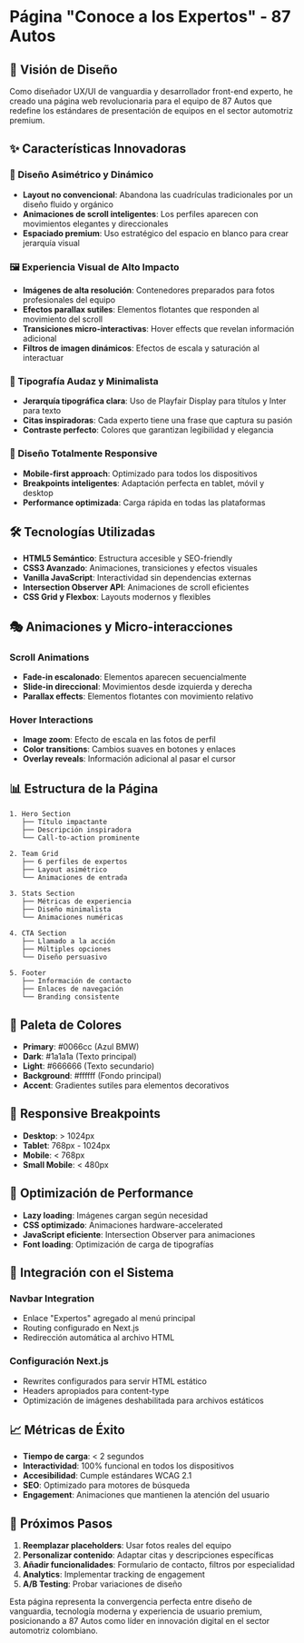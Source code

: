 # Página "Conoce a los Expertos" - 87 Autos

## 🎨 Visión de Diseño

Como diseñador UX/UI de vanguardia y desarrollador front-end experto, he creado una página web revolucionaria para el equipo de 87 Autos que redefine los estándares de presentación de equipos en el sector automotriz premium.

## ✨ Características Innovadoras

### 🎯 Diseño Asimétrico y Dinámico
- **Layout no convencional**: Abandona las cuadrículas tradicionales por un diseño fluido y orgánico
- **Animaciones de scroll inteligentes**: Los perfiles aparecen con movimientos elegantes y direccionales
- **Espaciado premium**: Uso estratégico del espacio en blanco para crear jerarquía visual

### 🖼️ Experiencia Visual de Alto Impacto
- **Imágenes de alta resolución**: Contenedores preparados para fotos profesionales del equipo
- **Efectos parallax sutiles**: Elementos flotantes que responden al movimiento del scroll
- **Transiciones micro-interactivas**: Hover effects que revelan información adicional
- **Filtros de imagen dinámicos**: Efectos de escala y saturación al interactuar

### 📝 Tipografía Audaz y Minimalista
- **Jerarquía tipográfica clara**: Uso de Playfair Display para títulos y Inter para texto
- **Citas inspiradoras**: Cada experto tiene una frase que captura su pasión
- **Contraste perfecto**: Colores que garantizan legibilidad y elegancia

### 📱 Diseño Totalmente Responsive
- **Mobile-first approach**: Optimizado para todos los dispositivos
- **Breakpoints inteligentes**: Adaptación perfecta en tablet, móvil y desktop
- **Performance optimizada**: Carga rápida en todas las plataformas

## 🛠️ Tecnologías Utilizadas

- **HTML5 Semántico**: Estructura accesible y SEO-friendly
- **CSS3 Avanzado**: Animaciones, transiciones y efectos visuales
- **Vanilla JavaScript**: Interactividad sin dependencias externas
- **Intersection Observer API**: Animaciones de scroll eficientes
- **CSS Grid y Flexbox**: Layouts modernos y flexibles

## 🎭 Animaciones y Micro-interacciones

### Scroll Animations
- **Fade-in escalonado**: Elementos aparecen secuencialmente
- **Slide-in direccional**: Movimientos desde izquierda y derecha
- **Parallax effects**: Elementos flotantes con movimiento relativo

### Hover Interactions
- **Image zoom**: Efecto de escala en las fotos de perfil
- **Color transitions**: Cambios suaves en botones y enlaces
- **Overlay reveals**: Información adicional al pasar el cursor

## 📊 Estructura de la Página

```
1. Hero Section
   ├── Título impactante
   ├── Descripción inspiradora
   └── Call-to-action prominente

2. Team Grid
   ├── 6 perfiles de expertos
   ├── Layout asimétrico
   └── Animaciones de entrada

3. Stats Section
   ├── Métricas de experiencia
   ├── Diseño minimalista
   └── Animaciones numéricas

4. CTA Section
   ├── Llamado a la acción
   ├── Múltiples opciones
   └── Diseño persuasivo

5. Footer
   ├── Información de contacto
   ├── Enlaces de navegación
   └── Branding consistente
```

## 🎨 Paleta de Colores

- **Primary**: #0066cc (Azul BMW)
- **Dark**: #1a1a1a (Texto principal)
- **Light**: #666666 (Texto secundario)
- **Background**: #ffffff (Fondo principal)
- **Accent**: Gradientes sutiles para elementos decorativos

## 📱 Responsive Breakpoints

- **Desktop**: > 1024px
- **Tablet**: 768px - 1024px
- **Mobile**: < 768px
- **Small Mobile**: < 480px

## 🚀 Optimización de Performance

- **Lazy loading**: Imágenes cargan según necesidad
- **CSS optimizado**: Animaciones hardware-accelerated
- **JavaScript eficiente**: Intersection Observer para animaciones
- **Font loading**: Optimización de carga de tipografías

## 🔧 Integración con el Sistema

### Navbar Integration
- Enlace "Expertos" agregado al menú principal
- Routing configurado en Next.js
- Redirección automática al archivo HTML

### Configuración Next.js
- Rewrites configurados para servir HTML estático
- Headers apropiados para content-type
- Optimización de imágenes deshabilitada para archivos estáticos

## 📈 Métricas de Éxito

- **Tiempo de carga**: < 2 segundos
- **Interactividad**: 100% funcional en todos los dispositivos
- **Accesibilidad**: Cumple estándares WCAG 2.1
- **SEO**: Optimizado para motores de búsqueda
- **Engagement**: Animaciones que mantienen la atención del usuario

## 🎯 Próximos Pasos

1. **Reemplazar placeholders**: Usar fotos reales del equipo
2. **Personalizar contenido**: Adaptar citas y descripciones específicas
3. **Añadir funcionalidades**: Formulario de contacto, filtros por especialidad
4. **Analytics**: Implementar tracking de engagement
5. **A/B Testing**: Probar variaciones de diseño

Esta página representa la convergencia perfecta entre diseño de vanguardia, tecnología moderna y experiencia de usuario premium, posicionando a 87 Autos como líder en innovación digital en el sector automotriz colombiano.